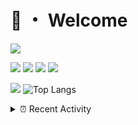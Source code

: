 # 👋 ・ Welcome
![](https://komarev.com/ghpvc/?username=Lorenzo0111)

![](https://img.shields.io/badge/Java-ED8B00?style=for-the-badge&logo=java&logoColor=white)
![](https://img.shields.io/badge/JavaScript-323330?style=for-the-badge&logo=javascript&logoColor=F7DF1E)
![](https://img.shields.io/badge/Node.js-339933?style=for-the-badge&logo=nodedotjs&logoColor=white)
![](https://img.shields.io/badge/React-20232A?style=for-the-badge&logo=react&logoColor=61DAFB)

[![](https://github-readme-stats.vercel.app/api?username=Lorenzo0111&show_icons=true&count_private=true)](https://github.com/Lorenzo0111)
![Top Langs](https://github-readme-stats.vercel.app/api/top-langs/?username=Lorenzo0111&layout=compact)

<details>
<summary>⏰ Recent Activity</summary>

<!--RECENT_ACTIVITY:start-->
1. ![prMerged] **Pull request merged:** [ZombieStriker/QualityArmory#204](https://github.com/ZombieStriker/QualityArmory/pull/204)
2. ![repoCreated] Created new repository [Lorenzo0111/Lorenzo0111.github.io](https://github.com/Lorenzo0111/Lorenzo0111.github.io)
3. ![issueClosed] **Issue closed:** [ZombieStriker/QualityArmory#201](https://github.com/ZombieStriker/QualityArmory/issues/201)
4. ![comment] **Commented:** [ZombieStriker/QualityArmory#201](https://github.com/ZombieStriker/QualityArmory/issues/201#issuecomment-968586839)
5. ![comment] **Commented:** [ZombieStriker/QualityArmory#204](https://github.com/ZombieStriker/QualityArmory/pull/204#issuecomment-968585428)
6. ![prClosed] **Pull request closed:** [Lorenzo0111/RocketPlaceholders#47](https://github.com/Lorenzo0111/RocketPlaceholders/pull/47)
7. ![release] Released [v2.4.1](https://github.com/harry0198/InfoHeads/releases/tag/2.4.1) in [harry0198/InfoHeads](https://github.com/harry0198/InfoHeads)
8. ![release] Released [v1.6.2](https://github.com/Lorenzo0111/MultiLang/releases/tag/v1.6.2) in [Lorenzo0111/MultiLang](https://github.com/Lorenzo0111/MultiLang)
9. ![release] Released [v2.0.1](https://github.com/Lorenzo0111/RocketPlaceholders/releases/tag/2.0.1) in [Lorenzo0111/RocketPlaceholders](https://github.com/Lorenzo0111/RocketPlaceholders)
10. ![prMerged] **Pull request merged:** [Lorenzo0111/RocketPlaceholders#46](https://github.com/Lorenzo0111/RocketPlaceholders/pull/46)
<!--RECENT_ACTIVITY:end-->


<!--RECENT_ACTIVITY:last_update-->
Last Updated: Wednesday, November 17th, 2021, 12:17:43 PM
<!--RECENT_ACTIVITY:last_update_end-->
</details>

[issueOpened]: https://cdn.jsdelivr.net/gh/Readme-Workflows/Readme-Icons@main/icons/octicons/IssueOpenedOld.svg
[issueClosed]: https://cdn.jsdelivr.net/gh/Readme-Workflows/Readme-Icons@main/icons/octicons/IssueClosedOld.svg

[prOpened]: https://cdn.jsdelivr.net/gh/Readme-Workflows/Readme-Icons@main/icons/octicons/PullRequestOpened.svg
[prClosed]: https://cdn.jsdelivr.net/gh/Readme-Workflows/Readme-Icons@main/icons/octicons/PullRequestClosed.svg
[prMerged]: https://cdn.jsdelivr.net/gh/Readme-Workflows/Readme-Icons@main/icons/octicons/PullRequestMerged.svg

[comment]: https://cdn.jsdelivr.net/gh/Readme-Workflows/Readme-Icons@main/icons/octicons/Comment.svg

[changesRequested]: https://cdn.jsdelivr.net/gh/Readme-Workflows/Readme-Icons@main/icons/octicons/RequestedChanges.svg
[approved]: https://cdn.jsdelivr.net/gh/Readme-Workflows/Readme-Icons@main/icons/octicons/ApprovedChanges.svg

[repoCreated]: https://cdn.jsdelivr.net/gh/Readme-Workflows/Readme-Icons@main/icons/octicons/Repository.svg
[release]: https://cdn.jsdelivr.net/gh/Readme-Workflows/Readme-Icons@main/icons/octicons/Release.svg
[star]: https://cdn.jsdelivr.net/gh/Readme-Workflows/Readme-Icons@main/icons/octicons/StarredRepository.svg
[wiki]: https://cdn.jsdelivr.net/gh/Readme-Workflows/Readme-Icons@main/icons/octicons/Wiki.svg
[fork]: https://cdn.jsdelivr.net/gh/Readme-Workflows/Readme-Icons@main/icons/octicons/ForkedRepository.svg
[people]: https://cdn.jsdelivr.net/gh/Readme-Workflows/Readme-Icons@main/icons/octicons/People.svg
